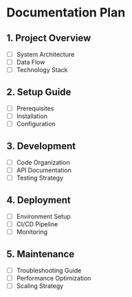 # Documentation Plan

## 1. Project Overview
- [ ] System Architecture
- [ ] Data Flow
- [ ] Technology Stack

## 2. Setup Guide
- [ ] Prerequisites
- [ ] Installation
- [ ] Configuration

## 3. Development
- [ ] Code Organization
- [ ] API Documentation
- [ ] Testing Strategy

## 4. Deployment
- [ ] Environment Setup
- [ ] CI/CD Pipeline
- [ ] Monitoring

## 5. Maintenance
- [ ] Troubleshooting Guide
- [ ] Performance Optimization
- [ ] Scaling Strategy
